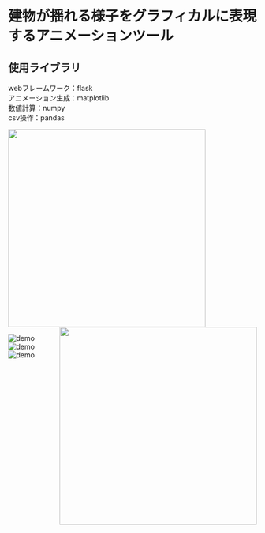 # 建物が揺れる様子をグラフィカルに表現するアニメーションツール

## 使用ライブラリ
webフレームワーク：flask\
アニメーション生成：matplotlib\
数値計算：numpy\
csv操作：pandas


<img src="https://user-images.githubusercontent.com/39854090/67361305-2cb45180-f5a3-11e9-8967-e430d416d52d.gif" width="400">
<img style = "float:right;" src="https://user-images.githubusercontent.com/39854090/67361306-2cb45180-f5a3-11e9-85f0-d0c35c839e5a.gif" width="400">

![demo](https://user-images.githubusercontent.com/39854090/67361305-2cb45180-f5a3-11e9-8967-e430d416d52d.gif)
![demo](https://user-images.githubusercontent.com/39854090/67361306-2cb45180-f5a3-11e9-85f0-d0c35c839e5a.gif)
![demo](https://user-images.githubusercontent.com/39854090/67361272-160dfa80-f5a3-11e9-8493-e893b6569e99.gif)


